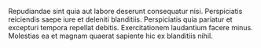 Repudiandae sint quia aut labore deserunt consequatur nisi. Perspiciatis reiciendis saepe iure et deleniti blanditiis. Perspiciatis quia pariatur et excepturi tempora repellat debitis. Exercitationem laudantium facere minus. Molestias ea et magnam quaerat sapiente hic ex blanditiis nihil.